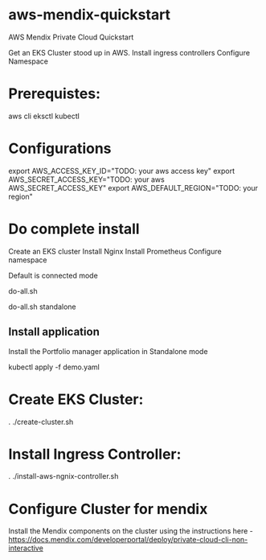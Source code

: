 # aws-mendix-quickstart
 AWS Mendix Private Cloud Quickstart

 Get an EKS Cluster stood up in AWS.
 Install ingress controllers
 Configure Namespace

# Prerequistes:

aws cli
eksctl
kubectl

# Configurations


export AWS_ACCESS_KEY_ID="TODO: your aws access key"
export AWS_SECRET_ACCESS_KEY="TODO: your aws AWS_SECRET_ACCESS_KEY"
export AWS_DEFAULT_REGION="TODO: your region"

# Do complete install
Create an EKS cluster
Install Nginx
Install Prometheus
Configure namespace

Default is connected mode

do-all.sh

do-all.sh standalone


## Install application

Install the Portfolio manager application in Standalone mode

kubectl apply -f demo.yaml

# Create EKS Cluster:

 . ./create-cluster.sh  

# Install Ingress Controller:

. ./install-aws-ngnix-controller.sh

# Configure Cluster for mendix
Install the Mendix components on the cluster using the instructions here - https://docs.mendix.com/developerportal/deploy/private-cloud-cli-non-interactive
